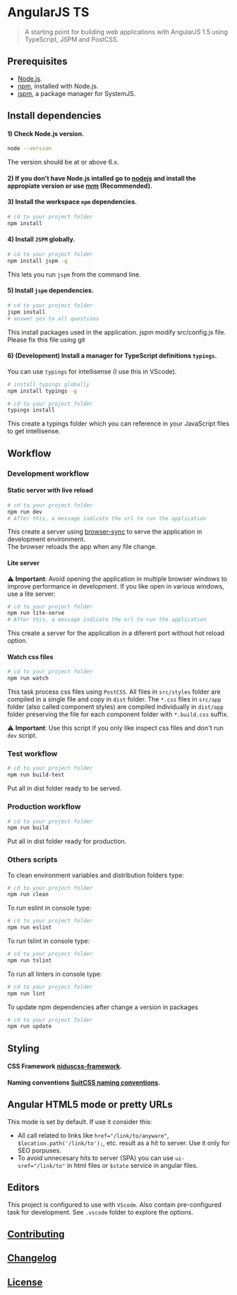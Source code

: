 # AngularJS TS

> A starting point for building web applications with AngularJS 1.5 using TypeScript, JSPM and PostCSS.


## Prerequisites

- [Node.js](https://nodejs.org/en/download/).
- [npm](https://www.npmjs.com/), installed with Node.js.
- [jspm](http://jspm.io/), a package manager for SystemJS.


## Install dependencies

#### 1) Check Node.js version.
```sh
node --version
```
The version should be at or above 6.x.

#### 2) If you don't have Node.js intalled go to [nodejs](https://nodejs.org/en/download/) and install the appropiate version or use [nvm](http://www.sergiolepore.net/2014/06/30/nvm-instalando-y-usando-node-version-manager/) (Recommended).

#### 3) Install the workspace `npm` dependencies.
```sh
# cd to your project folder
npm install
```

#### 4) Install `JSPM` globally.
```sh
# cd to your project folder
npm install jspm -g
```
This lets you run `jspm` from the command line.

#### 5) Install `jspm` dependencies.
```sh
# cd to your project folder
jspm install
# answer yes to all questions
```
This install packages used in the application. jspm modify src/config.js file. Please fix this file using git

#### 6) (Development) Install a manager for TypeScript definitions `typings`.
You can use `typings` for intellisense (I use this in VScode).

```sh
# install typings globally
npm install typings -g

# cd to your project folder
typings install
```
This create a typings folder which you can reference in your JavaScript files to get intellisense.


## Workflow

### Development workflow

#### Static server with live reload
```sh
# cd to your project folder
npm run dev
# After this, a message indicate the url to run the application
```
This create a server using [browser-sync](https://www.npmjs.com/package/browser-sync) to serve the application in development environment.  
The browser reloads the app when any file change.

#### Lite server
:warning: **Important**: Avoid opening the application in multiple browser windows to improve performance in development.
If you like open in various windows, use a lite server:

```sh
# cd to your project folder
npm run lite-serve
# After this, a message indicate the url to run the application
```
This create a server for the application in a diferent port without hot reload option.

#### Watch css files
```sh
# cd to your project folder
npm run watch
```

This task process css files using `PostCSS`. All files in `src/styles` folder are compiled in a single file and copy in `dist`
folder. The `*.css` files in `src/app` folder (also called component styles) are compiled individually in `dist/app` folder preserving the file for each component folder with `*.build.css` suffix.

:warning: **Important**: Use this script if you only like inspect css files and don't run `dev` script.

### Test workflow
```sh
# cd to your project folder
npm run build-test
```
Put all in dist folder ready to be served.

### Production workflow
```sh
# cd to your project folder
npm run build
```
Put all in dist folder ready for production.

### Others scripts

To clean environment variables and distribution folders type:

```sh
# cd to your project folder
npm run clean
```

To run eslint in console type:

```sh
# cd to your project folder
npm run eslint
```

To run tslint in console type:

```sh
# cd to your project folder
npm run tslint
```

To run all linters in console type:

```sh
# cd to your project folder
npm run lint
```

To update npm dependencies after change a version in packages

```sh
# cd to your project folder
npm run update
```


## Styling

#### CSS Framework **[niduscss-framework](https://github.com/nimedev/niduscss-framework)**.

#### Naming conventions **[SuitCSS naming conventions](https://github.com/suitcss/suit/blob/master/doc/naming-conventions.md)**.

## Angular HTML5 mode or pretty URLs

This mode is set by default. If use it consider this:

- All call related to links like `href="/link/to/anyware"`, `$location.path('/link/to');`, etc. result as a hit to server. Use it only for SEO porpuses.
- To avoid unnecesary hits to server (SPA) you can use `ui-sref="/link/to"` in html files or `$state` service in angular files.


## Editors
This project is configured to use with `VScode`. Also contain pre-configured task for development. See `.vscode` folder to explore the options.


## [Contributing](CONTRIBUTING.md)


## [Changelog](CHANGELOG.md)


## [License](LICENSE.md)